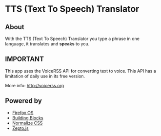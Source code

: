 TTS (Text To Speech) Translator
===============================

About
-----
With the TTS (Text To Speech) Translator you type a phrase in one language, it translates and **speaks** to you.

IMPORTANT
---------
This app uses the VoiceRSS API for converting text to voice. This API has a limitation of daily use in its free version.

More info: http://voicerss.org

Powered by
----------
+ [Firefox OS](http://mozilla.org/pt-BR/firefox/os/)
+ [Building Blocks](http://buildingfirefoxos.com/)
+ [Normalize CSS](http://necolas.github.io/normalize.css/)
+ [Zepto.js](http://zeptojs.com/)